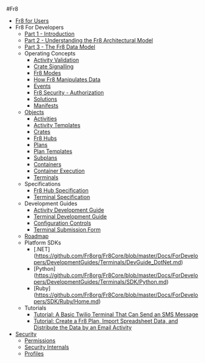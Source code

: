 #Fr8  

* [Fr8 for Users](https://github.com/Fr8org/Fr8Core/blob/master/Docs/ForUsers/Fr8ForUsers.md)  
* Fr8 For Developers  
    - [Part 1 - Introduction](https://github.com/Fr8org/Fr8Core/blob/master/Docs/ForDevelopers/Introduction.md)   
    - [Part 2 - Understanding the Fr8 Architectural Model](https://github.com/Fr8org/Fr8Core/blob/master/Docs/ForDevelopers/ArchitecturalModel.md)   
    - [Part 3 - The Fr8 Data Model](https://github.com/Fr8org/Fr8Core/blob/master/Docs/ForDevelopers/DataModel.md)  
    - Operating Concepts
        * [Activity Validation](https://github.com/Fr8org/Fr8Core/blob/master/Docs/ForDevelopers/OperatingConcepts/ActivitiesValidation.md)
        * [Crate Signalling](https://github.com/Fr8org/Fr8Core/blob/master/Docs/ForDevelopers/OperatingConcepts/Signaling.md)
        * [Fr8 Modes](https://github.com/Fr8org/Fr8Core/blob/master/Docs/ForDevelopers/OperatingConcepts/Fr8ConfigurationProcess.md)  
        * [How Fr8 Manipulates Data](https://github.com/Fr8org/Fr8Core/blob/master/Docs/ForDevelopers/OperatingConcepts/TypesOfFr8.md)   
        * [Events](https://github.com/Fr8org/Fr8Core/blob/master/Docs/ForDevelopers/OperatingConcepts/Events.md)   
        * [Fr8 Security - Authorization](https://github.com/Fr8org/Fr8Core/blob/master/Docs/ForDevelopers/OperatingConcepts/Authorization.md)
        * [Solutions](https://github.com/Fr8org/Fr8Core/blob/master/Docs/ForDevelopers/OperatingConcepts/Solutions)
        * [Manifests](https://github.com/Fr8org/Fr8Core/blob/master/Docs/ForDevelopers/Objects/CratesManifest.md)
    - [Objects](ForDevelopers/Objects/Objects.md)  
        * [Activities](ForDevelopers/Objects/Activities.md)  
        * [Activity Templates](ForDevelopers/Objects/ActivityTemplates.md)  
        * [Crates](https://github.com/Fr8org/Fr8Core/blob/master/Docs/ForDevelopers/Objects/Fr8Crates.md)  
        * [Fr8 Hubs](https://github.com/Fr8org/Fr8Core/blob/master/Docs/ForDevelopers/Objects/Fr8Hubs.md)  
        * [Plans](https://github.com/Fr8org/Fr8Core/blob/master/Docs/ForDevelopers/Objects/Plans.md)  
        * [Plan Templates](https://github.com/Fr8org/Fr8Core/blob/master/Docs/ForDevelopers/Objects/Plans/PlanTemplates.md)
        * [Subplans](https://github.com/Fr8org/Fr8Core/blob/master/Docs/ForDevelopers/Objects/Subplans.md)  
        * [Containers](https://github.com/Fr8org/Fr8Core/blob/master/Docs/ForDevelopers/Objects/Containers.md)  
        * [Container Execution](https://github.com/Fr8org/Fr8Core/blob/master/Docs/ForDevelopers/Objects/ContainerExecution.md)  
        * [Terminals](https://github.com/Fr8org/Fr8Core/blob/master/Docs/ForDevelopers/Objects/Terminals.md)        
    - Specifications  
        * [Fr8 Hub Specification](https://github.com/Fr8org/Fr8Core/blob/master/Docs/ForDevelopers/Specifications/Fr8HubSpecification.md)  
        * [Terminal Specification](https://github.com/Fr8org/Fr8Core/blob/master/Docs/ForDevelopers/Specifications/TerminalSpecification.md)  
    - Development Guides  
        * [Activity Development Guide](https://github.com/Fr8org/Fr8Core/blob/master/Docs/ForDevelopers/DevelopmentGuides/ActivityDevelopmentGuide.md)  
        * [Terminal Development Guide](https://github.com/Fr8org/Fr8Core/blob/master/Docs/ForDevelopers/DevelopmentGuides/TerminalDevelopmentGuide.md)  
        * [Configuration Controls](https://github.com/Fr8org/Fr8Core/blob/master/Docs/ForDevelopers/DevelopmentGuides/ConfigurationControls.md)    
        * [Terminal Submission Form](https://docs.google.com/forms/d/1hDWlcdoQO0nBLsBcyiywxpMldFDpXHAqXHWc3fT8C4Y/viewform)
    - [Roadmap](https://github.com/Fr8org/Fr8Core/blob/master/Docs/Roadmap)
    - Platform SDKs
        * [.NET] (https://github.com/Fr8org/Fr8Core/blob/master/Docs/ForDevelopers/DevelopmentGuides/Terminals/DevGuide_DotNet.md)
        * [Python] (https://github.com/Fr8org/Fr8Core/blob/master/Docs/ForDevelopers/DevelopmentGuides/Terminals/SDK/Python.md)
        * [Ruby] (https://github.com/Fr8org/Fr8Core/blob/master/Docs/ForDevelopers/SDK/Ruby/Home.md)
    - Tutorials  
        * [Tutorial: A Basic Twilio Terminal That Can Send an SMS Message](https://github.com/Fr8org/Fr8Core/blob/master/Docs/ForDevelopers/Tutorials/TwilioTutorial.md)    
        * [Tutorial: Create a Fr8 Plan, Import Spreadsheet Data, and Distribute the Data by an Email Activity](https://github.com/Fr8org/Fr8Core/blob/master/Docs/ForDevelopers/Tutorials/CreateImportDistributeTutorial.md)    
* [Security](https://github.com/Fr8org/Fr8Core/blob/master/Docs/Security/SecurityOverview.md)  
    * [Permissions](https://github.com/Fr8org/Fr8Core/blob/master/Docs/Security/Permissions.md)
    * [Security Internals](https://github.com/Fr8org/Fr8Core/blob/master/Docs/Security/SecurityInternals.md)
    * [Profiles](https://github.com/Fr8org/Fr8Core/blob/master/Docs/Security/Profiles.md)

